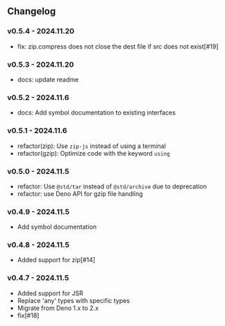 ## Changelog

### v0.5.4 - 2024.11.20

- fix: zip.compress does not close the dest file if src does not exist[#19]

### v0.5.3 - 2024.11.20

- docs: update readme

### v0.5.2 - 2024.11.6

- docs: Add symbol documentation to existing interfaces

### v0.5.1 - 2024.11.6

- refactor(zip): Use `zip-js` instead of using a terminal
- refactor(gzip): Optimize code with the keyword `using`

### v0.5.0 - 2024.11.5

- refactor: Use `@std/tar` instead of `@std/archive` due to deprecation
- refactor: use Deno API for gzip file handling

### v0.4.9 - 2024.11.5

- Add symbol documentation

### v0.4.8 - 2024.11.5

- Added support for zip[#14]

### v0.4.7 - 2024.11.5

- Added support for JSR
- Replace 'any' types with specific types
- Migrate from Deno 1.x to 2.x
- fix[#18]
